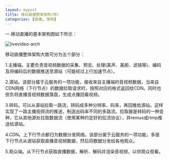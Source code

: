 ```yaml
---
layout: mypost
title: 移动直播整体架构(转)
categories: [直播, 架构]
---
```


一.移动直播的基本架构图如下所示：

![livevideo-arch](livevideo-arch.png)

移动直播整体架构大致可分为五个部分：

1.主播端。主要负责音视频数据的采集、预览、处理(美声、美颜、滤镜等)、编码及将编码后的数据推送至源站（可能经过上行加速节点）。

2.源站。该部分属于云服务的一项功能，接收来自主播端的音视频数据，当来自CDN网络（下行节点）的数据拉取请求时，按照对应的格式返回给CDN。同时也担负将直播音视频数据落盘，生成点播回看视频。

3.转码。可以从源站拉取一路流，转码成多种分辨率、码率，再回推给源站。这样实现了一路主播视频流的推送，制造出码率不同的多路流。拉取器是转码的一种变种，它从其他源处拉取数据流（使用某种约定好的拉流协议），并remux成rtmp推送给源站。

4.CDN。上下行节点都归为数据分发网络。该部分属于云服务的一项功能，多层下行节点从源站获取直播音视频数据，然后将数据分发给各地观众。

5.观众端。从下行节点获取直播数据，解析、解码并渲染音视频，以供观众观看。
